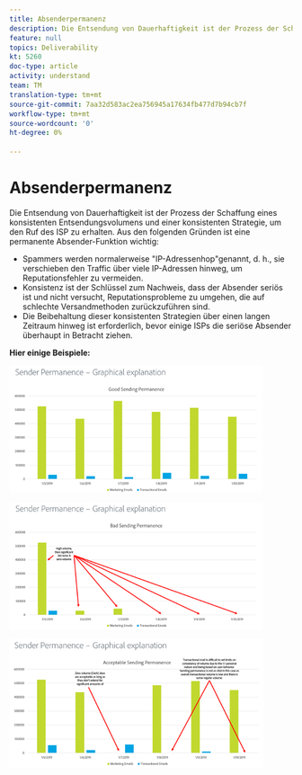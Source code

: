 ```yaml
---
title: Absenderpermanenz
description: Die Entsendung von Dauerhaftigkeit ist der Prozess der Schaffung eines konsistenten Entsendungsvolumens und einer konsistenten Strategie, um den Ruf des ISP zu erhalten.
feature: null
topics: Deliverability
kt: 5260
doc-type: article
activity: understand
team: TM
translation-type: tm+mt
source-git-commit: 7aa32d583ac2ea756945a17634fb477d7b94cb7f
workflow-type: tm+mt
source-wordcount: '0'
ht-degree: 0%

---
```



# Absenderpermanenz

Die Entsendung von Dauerhaftigkeit ist der Prozess der Schaffung eines konsistenten Entsendungsvolumens und einer konsistenten Strategie, um den Ruf des ISP zu erhalten. Aus den folgenden Gründen ist eine permanente Absender-Funktion wichtig:

* Spammers werden normalerweise &quot;IP-Adressenhop&quot;genannt, d. h., sie verschieben den Traffic über viele IP-Adressen hinweg, um Reputationsfehler zu vermeiden.
* Konsistenz ist der Schlüssel zum Nachweis, dass der Absender seriös ist und nicht versucht, Reputationsprobleme zu umgehen, die auf schlechte Versandmethoden zurückzuführen sind.
* Die Beibehaltung dieser konsistenten Strategien über einen langen Zeitraum hinweg ist erforderlich, bevor einige ISPs die seriöse Absender überhaupt in Betracht ziehen.

**Hier einige Beispiele:**

![Gute Entsendungsbeständigkeit](assets/good-sending-permanence.png)

![Schlechte Bereitschaftszeit beim Senden](assets/bad-sending-permanence.png)

![Zulässige Entsendungsbeständigkeit](assets/acceptable-sending-permanence.png)
